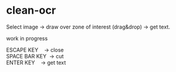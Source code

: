 # clean-ocr
Select image -> draw over zone of interest (drag&drop) -> get text.

work in progress

ESCAPE KEY &nbsp;&nbsp; -> close </br>
SPACE BAR KEY &nbsp;-> cut </br>
ENTER KEY &nbsp;&nbsp; -> get text </br>
